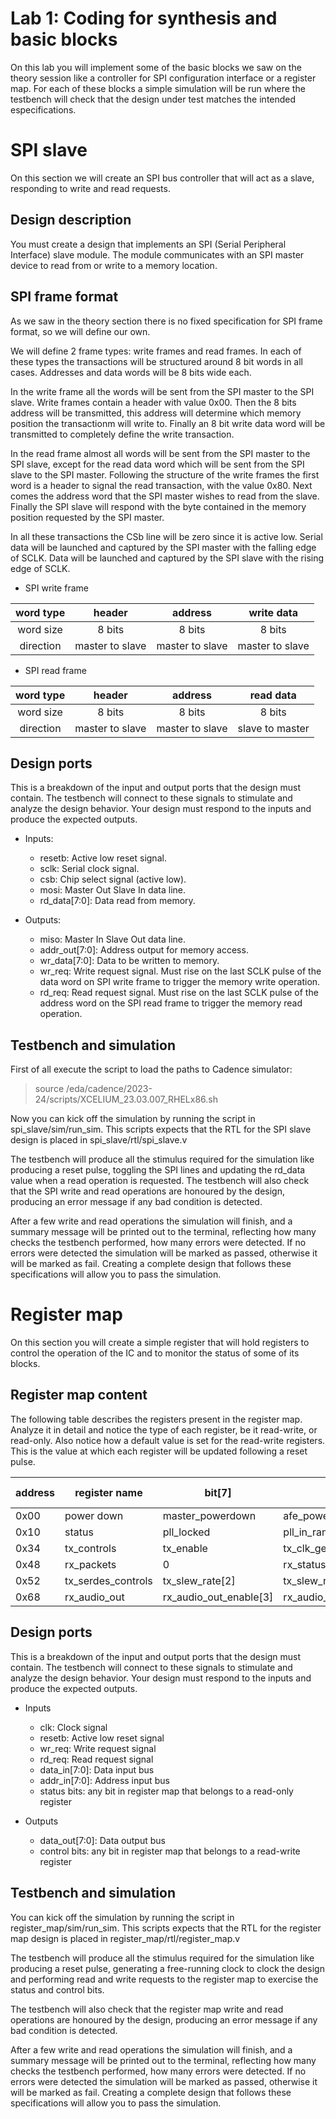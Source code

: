 # Lab 1: Coding for synthesis and basic blocks

On this lab you will implement some of the basic blocks we saw on the theory session like a controller for SPI configuration interface or a register map. For each of these blocks a simple simulation will be run where the testbench will check that the design under test matches the intended especifications.


# SPI slave
On this section we will create an SPI bus controller that will act as a slave, responding to write and read requests.

## Design description
You must create a design that implements an SPI (Serial Peripheral Interface) slave module. The module communicates with an SPI master device to read from or write to a memory location.

## SPI frame format
As we saw in the theory section there is no fixed specification for SPI frame format, so we will define our own.

We will define 2 frame types: write frames and read frames. In each of these types the transactions will be structured around 8 bit words in all cases. Addresses and data words will be 8 bits wide each.

In the write frame all the words will be sent from the SPI master to the SPI slave. Write frames contain a header with value 0x00. Then the 8 bits address will be transmitted, this address will determine which memory position the transactionm will write to. Finally an 8 bit write data word will be transmitted to completely define the write transaction.

In the read frame almost all words will be sent from the SPI master to the SPI slave, except for the read data word which will be sent from the SPI slave to the SPI master. Following the structure of the write frames the first word is a header to signal the read transaction, with the value 0x80. Next comes the address word that the SPI master wishes to read from the slave. Finally the SPI slave will respond with the byte contained in the memory position requested by the SPI master.

In all these transactions the CSb line will be zero since it is active low. Serial data will be launched and captured by the SPI master with the falling edge of SCLK. Data will be launched and captured by the SPI slave with the rising edge of SCLK.

- SPI write frame

|word type| header 	| address 	| write data 	|
|:---:|:---:|:---:|:---:|
|word size|8 bits|8 bits| 8 bits|
|direction|master to slave|master to slave|master to slave|

- SPI read frame

|word type| header 	| address 	| read data 	|
|:---:|:---:|:---:|:---:|
|word size|8 bits|8 bits| 8 bits|
|direction|master to slave|master to slave|slave to master|


## Design ports

This is a breakdown of the input and output ports that the design must contain. The testbench will connect to these signals to stimulate and analyze the design behavior. Your design must respond to the inputs and produce the expected outputs.

- Inputs: 

    - resetb: Active low reset signal.
    - sclk: Serial clock signal.
    - csb: Chip select signal (active low).
    - mosi: Master Out Slave In data line.
    - rd_data[7:0]: Data read from memory.

- Outputs:

    - miso: Master In Slave Out data line.
    - addr_out[7:0]: Address output for memory access.
    - wr_data[7:0]: Data to be written to memory.
    - wr_req: Write request signal. Must rise on the last SCLK pulse of the data word on SPI write frame to trigger the memory write operation.
    - rd_req: Read request signal. Must rise on the last SCLK pulse of the address word on the SPI read frame to trigger the memory read operation.

## Testbench and simulation

First of all execute the script to load the paths to Cadence simulator:

> source /eda/cadence/2023-24/scripts/XCELIUM_23.03.007_RHELx86.sh

Now you can kick off the simulation by running the script in spi_slave/sim/run_sim. This scripts expects that the RTL for the SPI slave design is placed in spi_slave/rtl/spi_slave.v

The testbench will produce all the stimulus required for the simulation like producing a reset pulse, toggling the SPI lines and updating the rd_data value when a read operation is requested. The testbench will also check that the SPI write and read operations are honoured by the design, producing an error message if any bad condition is detected.

After a few write and read operations the simulation will finish, and a summary message will be printed out to the terminal, reflecting how many checks the testbench performed, how many errors were detected. If no errors were detected the simulation will be marked as passed, otherwise it will be marked as fail. Creating a complete design that follows these specifications will allow you to pass the simulation.

# Register map

On this section you will create a simple register that will hold registers to control the operation of the IC and to monitor the status of some of its blocks.

## Register map content
The following table describes the registers present in the register map. Analyze it in detail and notice the type of each register, be it read-write, or read-only. Also notice how a default value is set for the read-write registers. This is the value at which each register will be updated following a reset pulse.


| address 	| register name 	| bit[7] 	| bit[6] 	| bit[5] 	| bit[4] 	| bit[3] 	| bit[2] 	| bit[1] 	| bit[0] 	| default value 	| type 	|
|---------	|---------------	|--------	|--------	|--------	|--------	|--------	|--------	|--------	|--------	|---------------	|------	|
|0x00|power down|master_powerdown|afe_powerdown|aaf_powerdown|pga_powerdown|pll_powerdown|pads_powerdown|0|0|0x80|read/write|
|0x10|status|pll_locked|pll_in_range|pga_saturate|vco_gear[1]|vco_gear[0]|0|0|0|NA|read-only|
|0x34|tx_controls|tx_enable|tx_clk_gen_enable|tx_despreader_enable|tx_freq_diversity_enable|tx_lane_sel[1]|tx_lane_sel[0]|0|0|0x84|read/write|
|0x48|rx_packets|0|rx_status_packet_detected|rx_infoframe_detected|rx_color_correct_detected|rx_content_protection_detected|rx_video_id_detected|rx_audio_id_detected|rx_aux_data_detected|NA|read-only|
|0x52|tx_serdes_controls|tx_slew_rate[2]|tx_slew_rate[1]|tx_slew_rate[0]|tx_phase_interpolation[1]|tx_phase_interpolation[0]|0|0|0|0xF0|read/write|
|0x68|rx_audio_out|rx_audio_out_enable[3]|rx_audio_out_enable[2]|rx_audio_out_enable[1]|rx_audio_out_enable[0]|rx_audio_out_format[1]|rx_audio_out_format[0]|0|0|0xFC|read/write|

## Design ports

This is a breakdown of the input and output ports that the design must contain. The testbench will connect to these signals to stimulate and analyze the design behavior. Your design must respond to the inputs and produce the expected outputs.

- Inputs

    - clk: Clock signal
    - resetb: Active low reset signal
    - wr_req: Write request signal
    - rd_req: Read request signal
    - data_in[7:0]: Data input bus
    - addr_in[7:0]: Address input bus
    - status bits: any bit in register map that belongs to a read-only register

- Outputs
    - data_out[7:0]: Data output bus
    - control bits: any bit in register map that belongs to a read-write register
    
## Testbench and simulation

You can kick off the simulation by running the script in register_map/sim/run_sim. This scripts expects that the RTL for the register map design is placed in register_map/rtl/register_map.v

The testbench will produce all the stimulus required for the simulation like producing a reset pulse, generating a free-running clock to clock the design and performing read and write requests to the register map to exercise the status and control bits. 

The testbench will also check that the register map write and read operations are honoured by the design, producing an error message if any bad condition is detected.

After a few write and read operations the simulation will finish, and a summary message will be printed out to the terminal, reflecting how many checks the testbench performed, how many errors were detected. If no errors were detected the simulation will be marked as passed, otherwise it will be marked as fail. Creating a complete design that follows these specifications will allow you to pass the simulation.
